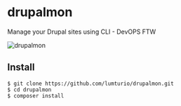 # drupalmon
Manage your Drupal sites using CLI - DevOPS FTW

![drupalmon](https://cloud.githubusercontent.com/assets/861459/17770568/2af966fe-6547-11e6-8910-3093cae5fd71.gif)

## Install

```
$ git clone https://github.com/lumturio/drupalmon.git
$ cd drupalmon
$ composer install
```

